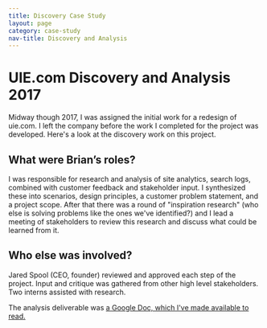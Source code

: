 ```yaml
---
title: Discovery Case Study
layout: page
category: case-study
nav-title: Discovery and Analysis
---
```

# UIE.com Discovery and Analysis 2017

Midway though 2017, I was assigned the initial work for a redesign of uie.com. I left the company before the work I completed for the project was developed. Here's a look at the discovery work on this project.

## What were Brian’s roles?

I was responsible for research and analysis of site analytics, search logs, combined with customer feedback and stakeholder input. I synthesized these into scenarios, design principles, a customer problem statement, and a project scope. After that there was a round of "inspiration research" (who else is solving problems like the ones we've identified?) and I lead a meeting of stakeholders to review this research and discuss what could be learned from it.

## Who else was involved?

Jared Spool (CEO, founder) reviewed and approved each step of the project. Input and critique was gathered from other high level stakeholders. Two interns assisted with research.

The analysis deliverable was [a Google Doc, which I've made available to read.](https://docs.google.com/a/briandigital.com/document/d/1PaBzgfnsQT6t1tM_E2l9hfAdihb13UVNdV7QI1VrBes/edit?usp=sharing)